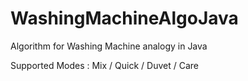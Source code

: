 # WashingMachineAlgoJava
Algorithm for Washing Machine analogy in Java

Supported Modes : Mix / Quick / Duvet / Care 
